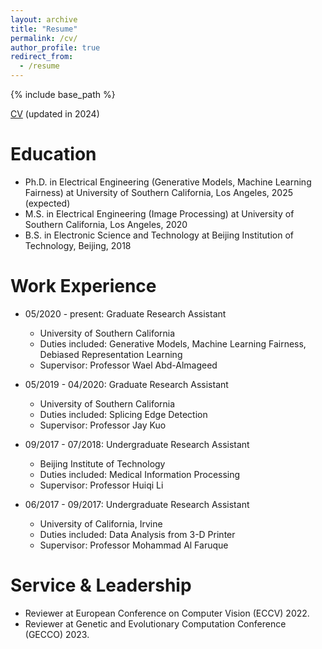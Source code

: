 ```yaml
---
layout: archive
title: "Resume"
permalink: /cv/
author_profile: true
redirect_from:
  - /resume
---
```


{% include base_path %}

[CV](http://academicpages.github.io/files/Jiazhi_cv.pdf) (updated in 2024)

Education
======
* Ph.D. in Electrical Engineering (Generative Models, Machine Learning Fairness) at University of Southern California, Los Angeles, 2025 (expected)
* M.S. in Electrical Engineering (Image Processing) at University of Southern California, Los Angeles, 2020
* B.S. in Electronic Science and Technology at Beijing Institution of Technology, Beijing, 2018

Work Experience
======
* 05/2020 - present: Graduate Research Assistant
  * University of Southern California
  * Duties included: Generative Models, Machine Learning Fairness, Debiased Representation Learning
  * Supervisor: Professor Wael Abd-Almageed

* 05/2019 - 04/2020: Graduate Research Assistant
  * University of Southern California
  * Duties included: Splicing Edge Detection
  * Supervisor: Professor Jay Kuo

* 09/2017 - 07/2018: Undergraduate Research Assistant
  * Beijing Institute of Technology
  * Duties included: Medical Information Processing
  * Supervisor: Professor Huiqi Li

* 06/2017 - 09/2017: Undergraduate Research Assistant
  * University of California, Irvine
  * Duties included: Data Analysis from 3-D Printer
  * Supervisor: Professor Mohammad Al Faruque

<!-- Publications
======
  <ul>{% for post in site.publications %}
    {% include archive-single-cv.html %}
  {% endfor %}</ul> -->
  
  
Service & Leadership
======
* Reviewer at European Conference on Computer Vision (ECCV) 2022.
* Reviewer at Genetic and Evolutionary Computation Conference (GECCO) 2023.